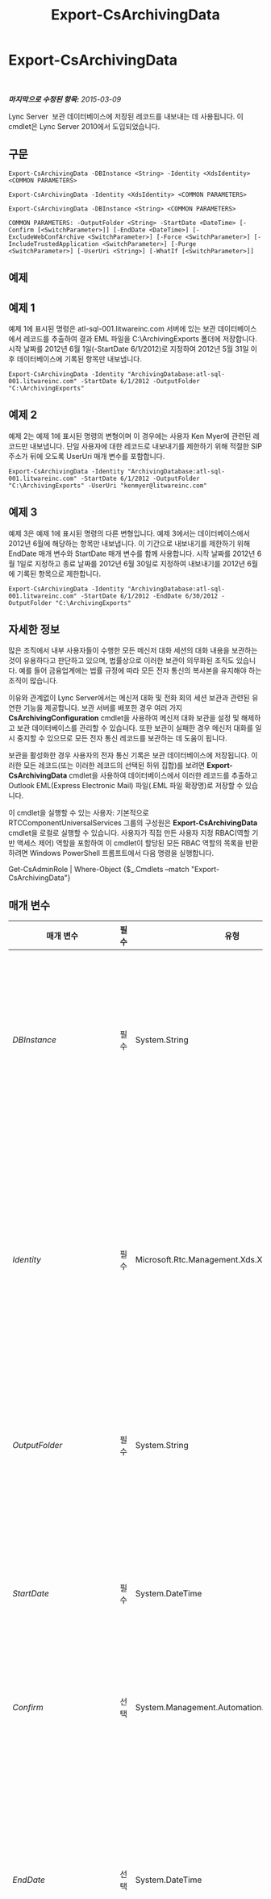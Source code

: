 ﻿---
title: Export-CsArchivingData
TOCTitle: Export-CsArchivingData
ms:assetid: 644bf86e-0e7e-4607-bedf-d491b1c16745
ms:mtpsurl: https://technet.microsoft.com/ko-kr/library/Gg398452(v=OCS.15)
ms:contentKeyID: 49303845
ms.date: 08/24/2015
mtps_version: v=OCS.15
ms.translationtype: HT
---

# Export-CsArchivingData

 

_**마지막으로 수정된 항목:** 2015-03-09_

Lync Server  보관 데이터베이스에 저장된 레코드를 내보내는 데 사용됩니다. 이 cmdlet은 Lync Server 2010에서 도입되었습니다.

## 구문

    Export-CsArchivingData -DBInstance <String> -Identity <XdsIdentity> <COMMON PARAMETERS>

    Export-CsArchivingData -Identity <XdsIdentity> <COMMON PARAMETERS>

    Export-CsArchivingData -DBInstance <String> <COMMON PARAMETERS>

    COMMON PARAMETERS: -OutputFolder <String> -StartDate <DateTime> [-Confirm [<SwitchParameter>]] [-EndDate <DateTime>] [-ExcludeWebConfArchive <SwitchParameter>] [-Force <SwitchParameter>] [-IncludeTrustedApplication <SwitchParameter>] [-Purge <SwitchParameter>] [-UserUri <String>] [-WhatIf [<SwitchParameter>]]

## 예제

## 예제 1

예제 1에 표시된 명령은 atl-sql-001.litwareinc.com 서버에 있는 보관 데이터베이스에서 레코드를 추출하여 결과 EML 파일을 C:\\ArchivingExports 폴더에 저장합니다. 시작 날짜를 2012년 6월 1일(-StartDate 6/1/2012)로 지정하여 2012년 5월 31일 이후 데이터베이스에 기록된 항목만 내보냅니다.

    Export-CsArchivingData -Identity "ArchivingDatabase:atl-sql-001.litwareinc.com" -StartDate 6/1/2012 -OutputFolder "C:\ArchivingExports"

## 예제 2

예제 2는 예제 1에 표시된 명령의 변형이며 이 경우에는 사용자 Ken Myer에 관련된 레코드만 내보냅니다. 단일 사용자에 대한 레코드로 내보내기를 제한하기 위해 적절한 SIP 주소가 뒤에 오도록 UserUri 매개 변수를 포함합니다.

    Export-CsArchivingData -Identity "ArchivingDatabase:atl-sql-001.litwareinc.com" -StartDate 6/1/2012 -OutputFolder "C:\ArchivingExports" -UserUri "kenmyer@litwareinc.com"

## 예제 3

예제 3은 예제 1에 표시된 명령의 다른 변형입니다. 예제 3에서는 데이터베이스에서 2012년 6월에 해당하는 항목만 내보냅니다. 이 기간으로 내보내기를 제한하기 위해 EndDate 매개 변수와 StartDate 매개 변수를 함께 사용합니다. 시작 날짜를 2012년 6월 1일로 지정하고 종료 날짜를 2012년 6월 30일로 지정하여 내보내기를 2012년 6월에 기록된 항목으로 제한합니다.

    Export-CsArchivingData -Identity "ArchivingDatabase:atl-sql-001.litwareinc.com" -StartDate 6/1/2012 -EndDate 6/30/2012 -OutputFolder "C:\ArchivingExports"

## 자세한 정보

많은 조직에서 내부 사용자들이 수행한 모든 메신저 대화 세션의 대화 내용을 보관하는 것이 유용하다고 판단하고 있으며, 법률상으로 이러한 보관이 의무화된 조직도 있습니다. 예를 들어 금융업계에는 법률 규정에 따라 모든 전자 통신의 복사본을 유지해야 하는 조직이 많습니다.

이유와 관계없이 Lync Server에서는 메신저 대화 및 전화 회의 세션 보관과 관련된 유연한 기능을 제공합니다. 보관 서버를 배포한 경우 여러 가지 **CsArchivingConfiguration** cmdlet을 사용하여 메신저 대화 보관을 설정 및 해제하고 보관 데이터베이스를 관리할 수 있습니다. 또한 보관이 실패한 경우 메신저 대화를 일시 중지할 수 있으므로 모든 전자 통신 레코드를 보관하는 데 도움이 됩니다.

보관을 활성화한 경우 사용자의 전자 통신 기록은 보관 데이터베이스에 저장됩니다. 이러한 모든 레코드(또는 이러한 레코드의 선택된 하위 집합)를 보려면 **Export-CsArchivingData** cmdlet을 사용하여 데이터베이스에서 이러한 레코드를 추출하고 Outlook EML(Express Electronic Mail) 파일(.EML 파일 확장명)로 저장할 수 있습니다.

이 cmdlet을 실행할 수 있는 사용자: 기본적으로 RTCComponentUniversalServices 그룹의 구성원은 **Export-CsArchivingData** cmdlet을 로컬로 실행할 수 있습니다. 사용자가 직접 만든 사용자 지정 RBAC(역할 기반 액세스 제어) 역할을 포함하여 이 cmdlet이 할당된 모든 RBAC 역할의 목록을 반환하려면 Windows PowerShell 프롬프트에서 다음 명령을 실행합니다.

Get-CsAdminRole | Where-Object {$\_.Cmdlets –match "Export-CsArchivingData"}

## 매개 변수


<table>
<colgroup>
<col style="width: 25%" />
<col style="width: 25%" />
<col style="width: 25%" />
<col style="width: 25%" />
</colgroup>
<thead>
<tr class="header">
<th>매개 변수</th>
<th>필수</th>
<th>유형</th>
<th>설명</th>
</tr>
</thead>
<tbody>
<tr class="odd">
<td><p><em>DBInstance</em></p></td>
<td><p>필수</p></td>
<td><p>System.String</p></td>
<td><p>보관 데이터가 기록되는 SQL Server 데이터베이스 인스턴스에 대한 경로입니다(예: &quot;atl-sql-001\Archinst&quot;).</p>
<p>이 매개 변수는 Microsoft Lync Server 2010에서만 사용됩니다. Lync Server 2013에서 <strong>Export-CsArchivingData</strong> cmdlet을 사용하는 경우에는 Identity 매개 변수를 사용해야 합니다.</p></td>
</tr>
<tr class="even">
<td><p><em>Identity</em></p></td>
<td><p>필수</p></td>
<td><p>Microsoft.Rtc.Management.Xds.XdsIdentity</p></td>
<td><p>내보낼 보관 데이터베이스의 서비스 ID입니다. 예를 들면 다음과 같습니다.</p>
<p>-Identity &quot;ArchivingDatabase:atl-sql-001.litwareinc.com&quot;</p>
<p>풀 이름만 사용하여 데이터베이스를 지정할 수도 있습니다.</p>
<p>-Identity &quot;atl-sql-001.litwareinc.com&quot;</p>
<p>다음 명령을 사용하면 보관 데이터베이스의 서비스 ID를 검색할 수 있습니다.</p>
<p>Get-CsService –ArchivingDatabase | Select-Object Identity</p></td>
</tr>
<tr class="odd">
<td><p><em>OutputFolder</em></p></td>
<td><p>필수</p></td>
<td><p>System.String</p></td>
<td><p>내보낸 데이터를 저장할 폴더의 전체 경로입니다(예: C:\ArchivingExports). 이 폴더가 존재하지 않으면 <strong>Export-CsArchivingData</strong> cmdlet이 해당 폴더를 만듭니다.</p></td>
</tr>
<tr class="even">
<td><p><em>StartDate</em></p></td>
<td><p>필수</p></td>
<td><p>System.DateTime</p></td>
<td><p>내보낼 레코드의 가장 이른 작업 날짜입니다. 예를 들어 시작 날짜를 2010년 6월 1일로 설정하면 이 날짜보다 이전(예: 2010년 5월 31일)에 데이터베이스에 기록된 항목은 내보내기에서 제외됩니다.</p>
<p>StartDate 및 EndDate 속성에 값을 할당할 대는 국가 및 언어 옵션 설정에 지정된 날짜-시간 형식을 사용합니다.</p></td>
</tr>
<tr class="odd">
<td><p><em>Confirm</em></p></td>
<td><p>선택</p></td>
<td><p>System.Management.Automation.SwitchParameter</p></td>
<td><p>명령을 실행하기 전에 확인 메시지를 표시합니다.</p></td>
</tr>
<tr class="even">
<td><p><em>EndDate</em></p></td>
<td><p>선택</p></td>
<td><p>System.DateTime</p></td>
<td><p>내보낼 레코드의 가장 늦은 작업 날짜입니다. 예를 들어 종료 날짜를 2010년 6월 1일로 설정하면 이 날짜보다 이후(예: 2010년 6월 2일)에 데이터베이스에 기록된 항목은 내보내기에서 제외됩니다. 종료 날짜가 시작 날짜보다 이전인 경우 오류 메시지가 수신되지는 않지만 내보내기가 실패합니다(예를 들어 종료 날짜가 2010년 1월 1일이고 시작 날짜가 2010년 6월 1일인 경우).</p>
<p>StartDate 및 EndDate 속성에 값을 할당할 대는 국가 및 언어 옵션 설정에 지정된 날짜-시간 형식을 사용합니다.</p>
<p>종료 날짜를 지정하지 않으면 현재 날짜가 사용됩니다.</p></td>
</tr>
<tr class="odd">
<td><p><em>ExcludeWebConfArchive</em></p></td>
<td><p>선택</p></td>
<td><p>System.Management.Automation.SwitchParameter</p></td>
<td><p>메신저 대화 레코드만 내보내도록 <strong>Export-CsArchivingData</strong> cmdlet에 지시합니다. 기본적으로 이 cmdlet은 메신저 대화 레코드와 전화 회의 레코드를 둘 다 내보냅니다.</p></td>
</tr>
<tr class="even">
<td><p><em>Force</em></p></td>
<td><p>선택</p></td>
<td><p>System.Management.Automation.SwitchParameter</p></td>
<td><p>명령을 실행할 때 발생할 수 있는 심각하지 않은 오류 메시지를 표시하지 않습니다.</p></td>
</tr>
<tr class="odd">
<td><p><em>IncludeTrustedApplication</em></p></td>
<td><p>선택</p></td>
<td><p>System.Management.Automation.SwitchParameter</p></td>
<td><p>이 매개 변수를 포함할 경우 <strong>Export-CsArchivingData</strong> cmdlet이 레코드를 내보낼 때 신뢰할 수 있는 응용 프로그램에서 기록한 데이터를 포함하도록 합니다.</p></td>
</tr>
<tr class="even">
<td><p><em>Purge</em></p></td>
<td><p>선택</p></td>
<td><p>System.Management.Automation.SwitchParameter</p></td>
<td><p>Purge 매개 변수는 성공적으로 내보낸 레코드를 보관 데이터베이스에서 삭제합니다. 이 매개 변수를 포함하지 않으면 내보낸 레코드가 데이터베이스에 유지됩니다.</p></td>
</tr>
<tr class="odd">
<td><p><em>UserUri</em></p></td>
<td><p>선택</p></td>
<td><p>System.String</p></td>
<td><p>단일 사용자에 대한 보관 데이터 내보내기를 사용하도록 설정하는 데 사용됩니다. 이 작업은 UserUri 매개 변수를 사용하고 사용자에 대한 SIP 주소를 지정하여 수행됩니다. UserUri 매개 변수는 한 번에 하나의 URI만 허용합니다.</p></td>
</tr>
<tr class="even">
<td><p><em>WhatIf</em></p></td>
<td><p>선택</p></td>
<td><p>System.Management.Automation.SwitchParameter</p></td>
<td><p>명령을 실제로 실행하지 않고도 명령이 실행될 경우 발생할 수 있는 현상을 설명합니다.</p></td>
</tr>
<tr class="odd">
<td><p><em>DBInstance</em></p></td>
<td><p>필수</p></td>
<td><p>System.String</p></td>
<td><p>보관 데이터가 기록되는 SQL Server 데이터베이스 인스턴스에 대한 경로입니다(예: &quot;atl-sql-001\Archinst&quot;).</p>
<p>이 매개 변수는 Microsoft Lync Server 2010에서만 사용됩니다. Lync Server 2013에서 <strong>Export-CsArchivingData</strong> cmdlet을 사용하는 경우에는 Identity 매개 변수를 사용해야 합니다.</p></td>
</tr>
<tr class="even">
<td><p><em>Identity</em></p></td>
<td><p>필수</p></td>
<td><p>Microsoft.Rtc.Management.Xds.XdsIdentity</p></td>
<td><p>내보낼 보관 데이터베이스의 서비스 ID입니다. 예를 들면 다음과 같습니다.</p>
<p>-Identity &quot;ArchivingDatabase:atl-sql-001.litwareinc.com&quot;</p>
<p>풀 이름만 사용하여 데이터베이스를 지정할 수도 있습니다.</p>
<p>-Identity &quot;atl-sql-001.litwareinc.com&quot;</p>
<p>다음 명령을 사용하면 보관 데이터베이스의 서비스 ID를 검색할 수 있습니다.</p>
<p>Get-CsService –ArchivingDatabase | Select-Object Identity</p></td>
</tr>
<tr class="odd">
<td><p><em>OutputFolder</em></p></td>
<td><p>필수</p></td>
<td><p>System.String</p></td>
<td><p>내보낸 데이터를 저장할 폴더의 전체 경로입니다(예: C:\ArchivingExports). 이 폴더가 존재하지 않으면 <strong>Export-CsArchivingData</strong> cmdlet이 해당 폴더를 만듭니다.</p></td>
</tr>
<tr class="even">
<td><p><em>StartDate</em></p></td>
<td><p>필수</p></td>
<td><p>System.DateTime</p></td>
<td><p>내보낼 레코드의 가장 이른 작업 날짜입니다. 예를 들어 시작 날짜를 2010년 6월 1일로 설정하면 이 날짜보다 이전(예: 2010년 5월 31일)에 데이터베이스에 기록된 항목은 내보내기에서 제외됩니다.</p>
<p>StartDate 및 EndDate 속성에 값을 할당할 대는 국가 및 언어 옵션 설정에 지정된 날짜-시간 형식을 사용합니다.</p></td>
</tr>
<tr class="odd">
<td><p><em>Confirm</em></p></td>
<td><p>선택</p></td>
<td><p>System.Management.Automation.SwitchParameter</p></td>
<td><p>명령을 실행하기 전에 확인 메시지를 표시합니다.</p></td>
</tr>
<tr class="even">
<td><p><em>EndDate</em></p></td>
<td><p>선택</p></td>
<td><p>System.DateTime</p></td>
<td><p>내보낼 레코드의 가장 늦은 작업 날짜입니다. 예를 들어 종료 날짜를 2010년 6월 1일로 설정하면 이 날짜보다 이후(예: 2010년 6월 2일)에 데이터베이스에 기록된 항목은 내보내기에서 제외됩니다. 종료 날짜가 시작 날짜보다 이전인 경우 오류 메시지가 수신되지는 않지만 내보내기가 실패합니다(예를 들어 종료 날짜가 2010년 1월 1일이고 시작 날짜가 2010년 6월 1일인 경우).</p>
<p>StartDate 및 EndDate 속성에 값을 할당할 대는 국가 및 언어 옵션 설정에 지정된 날짜-시간 형식을 사용합니다.</p>
<p>종료 날짜를 지정하지 않으면 현재 날짜가 사용됩니다.</p></td>
</tr>
<tr class="odd">
<td><p><em>ExcludeWebConfArchive</em></p></td>
<td><p>선택</p></td>
<td><p>System.Management.Automation.SwitchParameter</p></td>
<td><p>메신저 대화 레코드만 내보내도록 <strong>Export-CsArchivingData</strong> cmdlet에 지시합니다. 기본적으로 이 cmdlet은 메신저 대화 레코드와 전화 회의 레코드를 둘 다 내보냅니다.</p></td>
</tr>
<tr class="even">
<td><p><em>Force</em></p></td>
<td><p>선택</p></td>
<td><p>System.Management.Automation.SwitchParameter</p></td>
<td><p>명령을 실행할 때 발생할 수 있는 심각하지 않은 오류 메시지를 표시하지 않습니다.</p></td>
</tr>
<tr class="odd">
<td><p><em>IncludeTrustedApplication</em></p></td>
<td><p>선택</p></td>
<td><p>System.Management.Automation.SwitchParameter</p></td>
<td><p>이 매개 변수를 포함할 경우 <strong>Export-CsArchivingData</strong> cmdlet이 레코드를 내보낼 때 신뢰할 수 있는 응용 프로그램에서 기록한 데이터를 포함하도록 합니다.</p></td>
</tr>
<tr class="even">
<td><p><em>Purge</em></p></td>
<td><p>선택</p></td>
<td><p>System.Management.Automation.SwitchParameter</p></td>
<td><p>Purge 매개 변수는 성공적으로 내보낸 레코드를 보관 데이터베이스에서 삭제합니다. 이 매개 변수를 포함하지 않으면 내보낸 레코드가 데이터베이스에 유지됩니다.</p></td>
</tr>
<tr class="odd">
<td><p><em>UserUri</em></p></td>
<td><p>선택</p></td>
<td><p>System.String</p></td>
<td><p>단일 사용자에 대한 보관 데이터 내보내기를 사용하도록 설정하는 데 사용됩니다. 이 작업은 UserUri 매개 변수를 사용하고 사용자에 대한 SIP 주소를 지정하여 수행됩니다. UserUri 매개 변수는 한 번에 하나의 URI만 허용합니다.</p></td>
</tr>
<tr class="even">
<td><p><em>WhatIf</em></p></td>
<td><p>선택</p></td>
<td><p>System.Management.Automation.SwitchParameter</p></td>
<td><p>명령을 실제로 실행하지 않고도 명령이 실행될 경우 발생할 수 있는 현상을 설명합니다.</p></td>
</tr>
</tbody>
</table>


## 입력 형식

없음. **Export-CsArchivingData** cmdlet은 파이프라인된 입력을 허용하지 않습니다.

## 반환 형식

**Export-CsArchivingData** cmdlet은 보관 데이터베이스 레코드를 EML 형식으로 반환합니다.

## 참고 항목

#### 기타 리소스

[Get-CsArchivingConfiguration](get-csarchivingconfiguration.md)

